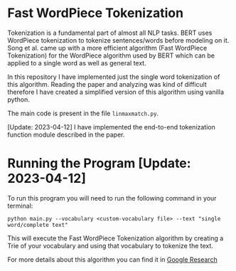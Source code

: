 # Fast WordPiece Tokenization


Tokenization is a fundamental part of almost all NLP tasks. BERT uses WordPiece tokenization to tokenize sentences/words before modeling on it. Song et al. came up with a more efficient algorithm (Fast WordPiece Tokenization) for the WordPiece algorithm used by BERT which can be applied to a single word as well as general text. 

In this repository I have implemented just the single word tokenization of this algorithm. Reading the paper and analyzing was kind of difficult therefore I have created a simplified version of this algorithm using vanilla python. 


The main code is present in the file `linmaxmatch.py`. 

[Update: 2023-04-12] I have implemented the end-to-end tokenization function module described in the paper. 

# Running the Program [Update: 2023-04-12]

To run this program you will need to run the following command in your terminal:

```{bash}
python main.py --vocabulary <custom-vocabulary file> --text "single word/complete text"
```
This will execute the Fast WordPiece Tokenization algorithm by creating a Trie of your vocabulary and using that vocabulary to tokenize the text.

For more details about this algorithm you can find it in [Google Research](https://ai.googleblog.com/2021/12/a-fast-wordpiece-tokenization-system.html)





